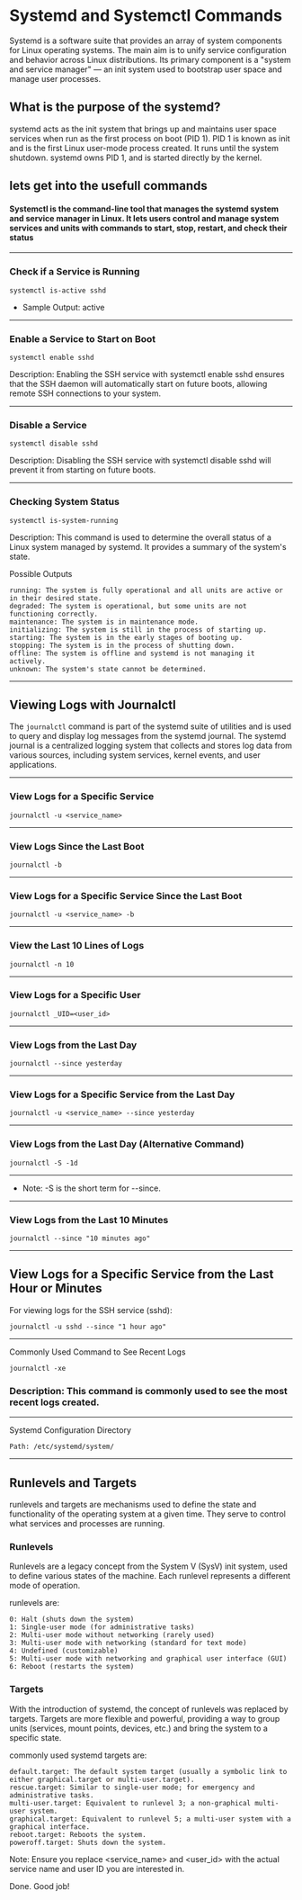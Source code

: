 # Systemd and Systemctl Commands

Systemd is a software suite that provides an array of system components for Linux operating systems. The main aim is to unify service configuration and behavior across Linux distributions. Its primary component is a "system and service manager" — an init system used to bootstrap user space and manage user processes.

## What is the purpose of the systemd?
systemd acts as the init system that brings up and maintains user space services when run as the first process on boot (PID 1). PID 1 is known as init and is the first Linux user-mode process created. It runs until the system shutdown. systemd owns PID 1, and is started directly by the kernel.


## lets get into the usefull commands  

#### Systemctl is the command-line tool that manages the systemd system and service manager in Linux. It lets users control and manage system services and units with commands to start, stop, restart, and check their status

---

### Check if a Service is Running

`systemctl is-active sshd`

- Sample Output: active

---

### Enable a Service to Start on Boot

`systemctl enable sshd`

Description: Enabling the SSH service with systemctl enable sshd ensures that the SSH daemon will automatically start on future boots, allowing remote SSH connections to your system.

---

### Disable a Service

`systemctl disable sshd`

Description: Disabling the SSH service with systemctl disable sshd will prevent it from starting on future boots.

---

### Checking System Status

`systemctl is-system-running`


Description: This command is used to determine the overall status of a Linux system managed by systemd. It provides a summary of the system's state.

Possible Outputs

    running: The system is fully operational and all units are active or in their desired state.
    degraded: The system is operational, but some units are not functioning correctly.
    maintenance: The system is in maintenance mode.
    initializing: The system is still in the process of starting up.
    starting: The system is in the early stages of booting up.
    stopping: The system is in the process of shutting down.
    offline: The system is offline and systemd is not managing it actively.
    unknown: The system's state cannot be determined.

---

## Viewing Logs with Journalctl

The `journalctl` command is part of the systemd suite of utilities and is used to query and display log messages from the systemd journal. The systemd journal is a centralized logging system that collects and stores log data from various sources, including system services, kernel events, and user applications.


---

### View Logs for a Specific Service

`journalctl -u <service_name>`

---

### View Logs Since the Last Boot

`journalctl -b`

---

### View Logs for a Specific Service Since the Last Boot


`journalctl -u <service_name> -b`

---

### View the Last 10 Lines of Logs

`journalctl -n 10`

---

### View Logs for a Specific User

`journalctl _UID=<user_id>`

---

### View Logs from the Last Day

`journalctl --since yesterday`

---

### View Logs for a Specific Service from the Last Day

`journalctl -u <service_name> --since yesterday`

---
### View Logs from the Last Day (Alternative Command)

`journalctl -S -1d`

---

- Note: -S is the short term for --since.

---

### View Logs from the Last 10 Minutes

`journalctl --since "10 minutes ago"`


---

## View Logs for a Specific Service from the Last Hour or Minutes
For viewing logs for the SSH service (sshd):

`journalctl -u sshd --since "1 hour ago"`

---

Commonly Used Command to See Recent Logs

`journalctl -xe`

### Description: This command is commonly used to see the most recent logs created.

---

Systemd Configuration Directory

`Path: /etc/systemd/system/`

---

## Runlevels and Targets
runlevels and targets are mechanisms used to define the state and functionality of the operating system at a given time. They serve to control what services and processes are running. 

### Runlevels
Runlevels are a legacy concept from the System V (SysV) init system, used to define various states of the machine. Each runlevel represents a different mode of operation. 

runlevels are:

    0: Halt (shuts down the system)
    1: Single-user mode (for administrative tasks)
    2: Multi-user mode without networking (rarely used)
    3: Multi-user mode with networking (standard for text mode)
    4: Undefined (customizable)
    5: Multi-user mode with networking and graphical user interface (GUI)
    6: Reboot (restarts the system)

### Targets
With the introduction of systemd, the concept of runlevels was replaced by targets. Targets are more flexible and powerful, providing a way to group units (services, mount points, devices, etc.) and bring the system to a specific state.


commonly used systemd targets are:

    default.target: The default system target (usually a symbolic link to either graphical.target or multi-user.target).
    rescue.target: Similar to single-user mode; for emergency and administrative tasks.
    multi-user.target: Equivalent to runlevel 3; a non-graphical multi-user system.
    graphical.target: Equivalent to runlevel 5; a multi-user system with a graphical interface.
    reboot.target: Reboots the system.
    poweroff.target: Shuts down the system.



Note: Ensure you replace <service_name> and <user_id> with the actual service name and user ID you are interested in.

Done. Good job!
